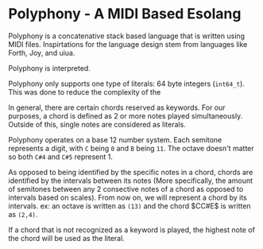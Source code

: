 # Polyphony - A MIDI Based Esolang

Polyphony is a concatenative stack based language that is written using MIDI files. Inspirtations for the language design stem from languages like Forth, Joy, and uiua.

Polyphony is interpreted.

Polyphony only supports one type of literals: 64 byte integers (`int64_t`). This was done to reduce the complexity of the 


In general, there are certain chords reserved as keywords. For our purposes, a chord is defined as 2 or more notes played simultaneously. Outside of this, single notes are considered as literals.

Polyphony operates on a base 12 number system. Each semitone represents a digit, with `C` being `0` and `B` being `11`. The octave doesn't matter so both `C#4` and `C#5` represent 1. 

As opposed to being identified by the specific notes in a chord, chords are identified by the intervals between its notes (More specifically, the amount of semitones between any 2 consective notes of a chord as opposed to intervals based on scales). From now on, we will represent a chord by its intervals. ex: an octave is written as `(13)` and the chord $CC#E$ is written as `(2,4)`. 

If a chord that is not recognized as a keyword is played, the highest note of the chord will be used as the literal.
